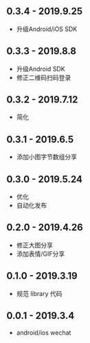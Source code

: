 ## 0.3.4 - 2019.9.25

* 升级Android/iOS SDK

## 0.3.3 - 2019.8.8

* 升级Android SDK
* 修正二维码扫码登录

## 0.3.2 - 2019.7.12

* 简化

## 0.3.1 - 2019.6.5

* 添加小图字节数组分享

## 0.3.0 - 2019.5.24

* 优化
* 自动化发布

## 0.2.0 - 2019.4.26

* 修正大图分享
* 添加表情/GIF分享

## 0.1.0 - 2019.3.19

* 规范 library 代码

## 0.0.1 - 2019.3.4

* android/ios wechat

